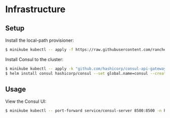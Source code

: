 # Infrastructure

## Setup

Install the local-path provisioner:

```bash
$ minikube kubectl -- apply -f https://raw.githubusercontent.com/rancher/local-path-provisioner/v0.0.24/deploy/local-path-storage.yaml
```

Install Consul to the cluster:

```bash
$ minikube kubectl -- apply -k "github.com/hashicorp/consul-api-gateway/config/crd?ref=v0.4.0"
$ helm install consul hashicorp/consul --set global.name=consul --create-namespace --namespace howlapp --values charts/consul.yaml
```

## Usage

View the Consul UI:

```bash
$ minikube kubectl -- port-forward service/consul-server 8500:8500 -n howlapp
```
